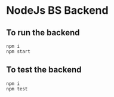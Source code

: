 # NodeJs BS Backend

## To run the backend

```shell
npm i
npm start
```

## To test the backend

```shell
npm i
npm test
```
